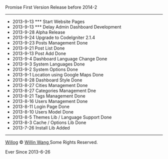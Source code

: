 Promise First Version Release before 2014-2

------------

* 2013-9-13 *** Start Website Pages
* 2013-9-13 *** Delay Admin Dashboard Development
* 2013-9-28 Alpha Release
* 2013-9-24 Upgrade to CodeIgniter 2.1.4
* 2013-9-23 Posts Management Done
* 2013-9-21 Post List Done
* 2013-9-13 Post Add Done
* 2013-9-4 Dashboard Language Change Done
* 2013-9-3 System Languages Done
* 2013-9-2 System Options Done
* 2013-9-1 Location using Google Maps Done
* 2013-8-28 Dashboard Style Done
* 2013-8-27 Cities Management Done
* 2013-8-27 Categories Management Dne
* 2013-8-21 Tags Management Done
* 2013-8-16 Users Management Done
* 2013-8-11 Login Page Done
* 2013-8-10 Users Model Done
* 2013-8-5 Themes Lib / Language Support Done
* 2013-8-3 Cache / Options Lib Done
* 2013-7-26 Install Lib Added

--------------

[Willog](http://now.willin.org) &copy; [Willin Wang
](http://willin.org) Some Rights Reserved.

Ever Since 2013-6-26

